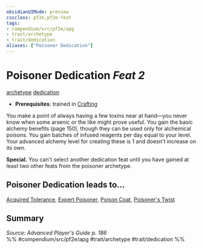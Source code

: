 ```yaml
---
obsidianUIMode: preview
cssclass: pf2e,pf2e-feat
tags:
- compendium/src/pf2e/apg
- trait/archetype
- trait/dedication
aliases: ["Poisoner Dedication"]
---
```

# Poisoner Dedication  *Feat 2*  
[archetype](../../Rules/traits/archetype.md)  [dedication](../../Rules/traits/dedication.md)  

- **Prerequisites**: trained in [Crafting](../skills.md#Crafting)

You make a point of always having a few toxins near at hand—you never know when some arsenic or the like might prove useful. You gain the basic alchemy benefits (page 150), though they can be used only for alchemical poisons. You gain batches of infused reagents per day equal to your level. Your advanced alchemy level for creating these is 1 and doesn't increase on its own.

**Special.** You can't select another dedication feat until you have gained at least two other feats from the poisoner archetype.

## Poisoner Dedication leads to...

[Acquired Tolerance](acquired-tolerance-apg.md), [Expert Poisoner](expert-poisoner-apg.md), [Poison Coat](poison-coat-apg.md), [Poisoner's Twist](poisoners-twist-apg.md)

## Summary

*Source: Advanced Player's Guide p. 186*  
%% #compendium/src/pf2e/apg #trait/archetype #trait/dedication %%